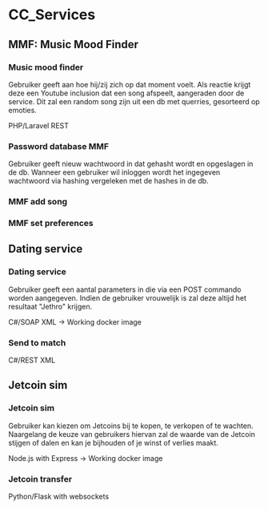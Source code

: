 # CC_Services

## MMF: Music Mood Finder

### Music mood finder
Gebruiker geeft aan hoe hij/zij zich op dat moment voelt. Als reactie krijgt deze een Youtube inclusion dat een song afspeelt, aangeraden door de service. Dit zal een random song zijn uit een db met querries, gesorteerd op emoties.

PHP/Laravel REST

### Password database MMF
Gebruiker geeft nieuw wachtwoord in dat gehasht wordt en opgeslagen in de db. Wanneer een gebruiker wil inloggen wordt het ingegeven wachtwoord via hashing vergeleken met de hashes in de db.

### MMF add song

### MMF set preferences

## Dating service

### Dating service
Gebruiker geeft een aantal parameters in die via een POST commando worden aangegeven. Indien de gebruiker vrouwelijk is zal deze altijd het resultaat "Jethro" krijgen.

C#/SOAP XML -> Working docker image

### Send to match
C#/REST XML

## Jetcoin sim

### Jetcoin sim
Gebruiker kan kiezen om Jetcoins bij te kopen, te verkopen of te wachten. Naargelang de keuze van gebruikers hiervan zal de waarde van de Jetcoin stijgen of dalen en kan je bijhouden of je winst of verlies maakt.

Node.js with Express -> Working docker image

### Jetcoin transfer
Python/Flask with websockets
